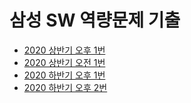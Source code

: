 # 삼성 SW 역량문제 기출

- [2020 상반기 오후 1번](https://github.com/minSsan/algorithm/tree/main/%EC%82%BC%EC%84%B1SW%EC%97%AD%EB%9F%89%EA%B8%B0%EC%B6%9C/240912)
- [2020 상반기 오전 1번](https://github.com/minSsan/algorithm/tree/main/%EC%82%BC%EC%84%B1SW%EC%97%AD%EB%9F%89%EA%B8%B0%EC%B6%9C/240913)
- [2020 하반기 오후 1번](https://github.com/minSsan/algorithm/tree/main/%EC%82%BC%EC%84%B1SW%EC%97%AD%EB%9F%89%EA%B8%B0%EC%B6%9C/240914)
- [2020 하반기 오후 2번](https://github.com/minSsan/algorithm/tree/main/%EC%82%BC%EC%84%B1SW%EC%97%AD%EB%9F%89%EA%B8%B0%EC%B6%9C/240915)
